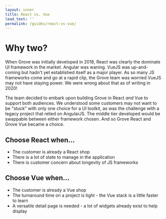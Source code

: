 ```yaml
---
layout: inner
title: React vs. Vue
lead_text: ''
permalink: /guides/react-vs-vue/
---
```


# Why two?

When Grove was initially developed in 2018, React was clearly the dominate UI framework in the market.  Angular was waning.  VueJS was up-and-coming but hadn't yet established itself as a major player.  As so many JS frameworks come and go at a rapid clip, the Grove team was worried VueJS may not have staying power.  We were wrong about that as of writing in 2020!

The team decided to embark upon building Grove in React *and* Vue to support both audiences.  We understood some customers may not want to be "stuck" with only one choice for a UI toolkit, as was the challenge with a legacy project that relied on AngularJS.  The middle tier developed would be swappable between either framework chosen.  And so Grove React and Grove Vue became a choice.

## Choose React when...

* The customer is already a React shop
* There is a lot of state to manage in the application
* There is customer concern about longevity of JS frameworks


## Choose Vue when...

* The customer is already a Vue shop
* The turnaround time on a project is tight - the Vue stack is a little faster to learn
* A versatile detail page is needed - a lot of widgets already exist to help display